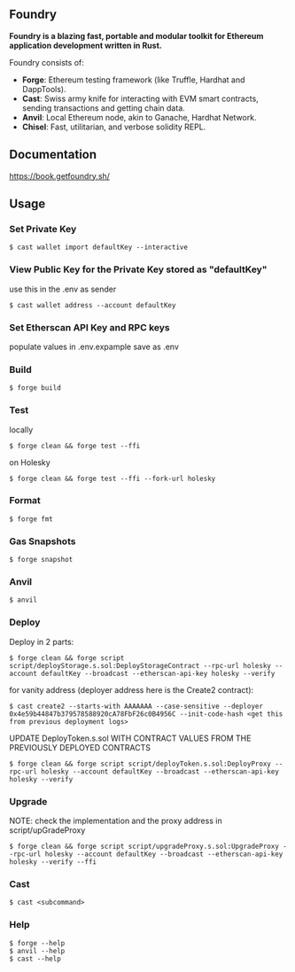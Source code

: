 ## Foundry

**Foundry is a blazing fast, portable and modular toolkit for Ethereum application development written in Rust.**

Foundry consists of:

-   **Forge**: Ethereum testing framework (like Truffle, Hardhat and DappTools).
-   **Cast**: Swiss army knife for interacting with EVM smart contracts, sending transactions and getting chain data.
-   **Anvil**: Local Ethereum node, akin to Ganache, Hardhat Network.
-   **Chisel**: Fast, utilitarian, and verbose solidity REPL.

## Documentation

https://book.getfoundry.sh/

## Usage

### Set Private Key

```shell
$ cast wallet import defaultKey --interactive
```

### View Public Key for the Private Key stored as "defaultKey"

use this in the .env as sender
```shell
$ cast wallet address --account defaultKey
```

### Set Etherscan API Key and RPC keys

populate values in .env.expample save as .env

### Build

```shell
$ forge build
```

### Test
locally
```shell
$ forge clean && forge test --ffi
```
on Holesky
```shell
$ forge clean && forge test --ffi --fork-url holesky
```

### Format

```shell
$ forge fmt
```

### Gas Snapshots

```shell
$ forge snapshot
```

### Anvil

```shell
$ anvil
```

### Deploy
Deploy in 2 parts:

```shell
$ forge clean && forge script script/deployStorage.s.sol:DeployStorageContract --rpc-url holesky --account defaultKey --broadcast --etherscan-api-key holesky --verify
```
for vanity address (deployer address here is the Create2 contract):
```shell
$ cast create2 --starts-with AAAAAAA --case-sensitive --deployer 0x4e59b44847b379578588920cA78FbF26c0B4956C --init-code-hash <get this from previous deployment logs>
```

UPDATE DeployToken.s.sol WITH CONTRACT VALUES FROM THE PREVIOUSLY DEPLOYED CONTRACTS
```shell
$ forge clean && forge script script/deployToken.s.sol:DeployProxy --rpc-url holesky --account defaultKey --broadcast --etherscan-api-key holesky --verify
```

### Upgrade
NOTE: check the implementation and the proxy address in script/upGradeProxy

```shell
$ forge clean && forge script script/upgradeProxy.s.sol:UpgradeProxy --rpc-url holesky --account defaultKey --broadcast --etherscan-api-key holesky --verify --ffi
```

### Cast

```shell
$ cast <subcommand>
```

### Help

```shell
$ forge --help
$ anvil --help
$ cast --help
```
